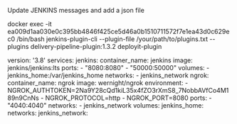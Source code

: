 Update JENKINS messages and add a json file



docker exec -it ea009d1aa030e0c395bb4846f425ce5d46a0b1510711572f7e1ea43d0c629ec0 /bin/bash
jenkins-plugin-cli --plugin-file /your/path/to/plugins.txt --plugins delivery-pipeline-plugin:1.3.2 deployit-plugin

version: '3.8'
services:
  jenkins:
    container_name: jenkins
    image: jenkins/jenkins:lts
    ports:
      - "8080:8080"
      - "50000:50000"
    volumes:
      - jenkins_home:/var/jenkins_home
    networks:
      - jenkins_network
  ngrok:
    container_name: ngrok
    image: wernight/ngrok
    environment:
      - NGROK_AUTHTOKEN=2Na9Y28cQd1kiL35x4fZO3rXmS8_7NobbAVfCo4M189n9CnNs
      - NGROK_PROTOCOL=http
      - NGROK_PORT=8080
    ports:
      - "4040:4040"
    networks:
      - jenkins_network
volumes:
  jenkins_home:
networks:
  jenkins_network: